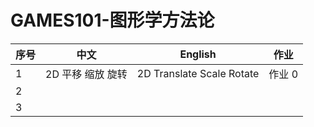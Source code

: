 # GAMES101-图形学方法论

| 序号 | 中文              | English                    | 作业   |
| :--- | ----------------- | -------------------------- | ------ |
| 1    | 2D 平移 缩放 旋转 | 2D Translate Scale  Rotate | 作业 0 |
| 2    |                   |                            |        |
| 3    |                   |                            |        |

